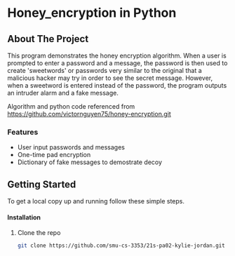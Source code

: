 # Honey_encryption in Python

<!-- ABOUT THE PROJECT -->
## About The Project

This program demonstrates the honey encryption algorithm. When a user
is prompted to enter a password and a message, the password is then
used to create 'sweetwords' or passwords very similar to the original that a
malicious hacker may try in order to see the secret message. However, when
a sweetword is entered instead of the password, the program outputs an intruder
alarm and a fake message.

Algorithm and python code referenced from https://github.com/victornguyen75/honey-encryption.git

### Features
* User input passwords and messages
* One-time pad encryption
* Dictionary of fake messages to demostrate decoy

<!-- GETTING STARTED -->
## Getting Started

To get a local copy up and running follow these simple steps.

#### Installation

1. Clone the repo
   ```sh
   git clone https://github.com/smu-cs-3353/21s-pa02-kylie-jordan.git
   ```

